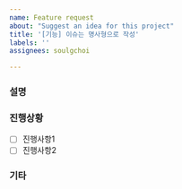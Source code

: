 ```yaml
---
name: Feature request
about: "Suggest an idea for this project"
title: '[기능] 이슈는 명사형으로 작성'
labels: ''
assignees: soulgchoi

---
```


### 설명

### 진행상황
- [ ] 진행사항1
- [ ] 진행사항2

### 기타
